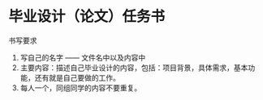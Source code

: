 # 毕业设计（论文）任务书

书写要求

1. 写自己的名字 —— 文件名中以及内容中
2. 主要内容：描述自己毕业设计的内容，包括：项目背景，具体需求，基本功能，还有就是自己要做的工作。
3. 每人一个，同组同学的内容不要重复。
